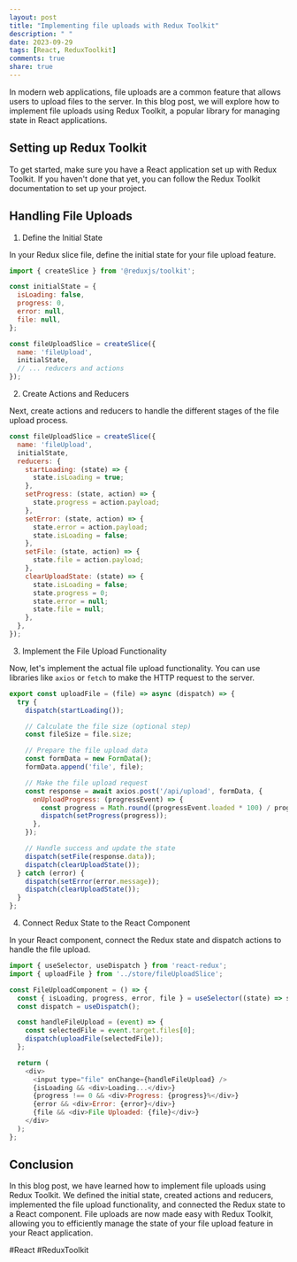 ```yaml
---
layout: post
title: "Implementing file uploads with Redux Toolkit"
description: " "
date: 2023-09-29
tags: [React, ReduxToolkit]
comments: true
share: true
---
```


In modern web applications, file uploads are a common feature that allows users to upload files to the server. In this blog post, we will explore how to implement file uploads using Redux Toolkit, a popular library for managing state in React applications.

## Setting up Redux Toolkit

To get started, make sure you have a React application set up with Redux Toolkit. If you haven't done that yet, you can follow the Redux Toolkit documentation to set up your project.

## Handling File Uploads

1. Define the Initial State

In your Redux slice file, define the initial state for your file upload feature.

```javascript
import { createSlice } from '@reduxjs/toolkit';

const initialState = {
  isLoading: false,
  progress: 0,
  error: null,
  file: null,
};

const fileUploadSlice = createSlice({
  name: 'fileUpload',
  initialState,
  // ... reducers and actions
});
```

2. Create Actions and Reducers

Next, create actions and reducers to handle the different stages of the file upload process.

```javascript
const fileUploadSlice = createSlice({
  name: 'fileUpload',
  initialState,
  reducers: {
    startLoading: (state) => {
      state.isLoading = true;
    },
    setProgress: (state, action) => {
      state.progress = action.payload;
    },
    setError: (state, action) => {
      state.error = action.payload;
      state.isLoading = false;
    },
    setFile: (state, action) => {
      state.file = action.payload;
    },
    clearUploadState: (state) => {
      state.isLoading = false;
      state.progress = 0;
      state.error = null;
      state.file = null;
    },
  },
});
```

3. Implement the File Upload Functionality

Now, let's implement the actual file upload functionality. You can use libraries like `axios` or `fetch` to make the HTTP request to the server.

```javascript
export const uploadFile = (file) => async (dispatch) => {
  try {
    dispatch(startLoading());

    // Calculate the file size (optional step)
    const fileSize = file.size;

    // Prepare the file upload data
    const formData = new FormData();
    formData.append('file', file);

    // Make the file upload request
    const response = await axios.post('/api/upload', formData, {
      onUploadProgress: (progressEvent) => {
        const progress = Math.round((progressEvent.loaded * 100) / progressEvent.total);
        dispatch(setProgress(progress));
      },
    });

    // Handle success and update the state
    dispatch(setFile(response.data));
    dispatch(clearUploadState());
  } catch (error) {
    dispatch(setError(error.message));
    dispatch(clearUploadState());
  }
};
```

4. Connect Redux State to the React Component

In your React component, connect the Redux state and dispatch actions to handle the file upload.

```javascript
import { useSelector, useDispatch } from 'react-redux';
import { uploadFile } from '../store/fileUploadSlice';

const FileUploadComponent = () => {
  const { isLoading, progress, error, file } = useSelector((state) => state.fileUpload);
  const dispatch = useDispatch();

  const handleFileUpload = (event) => {
    const selectedFile = event.target.files[0];
    dispatch(uploadFile(selectedFile));
  };

  return (
    <div>
      <input type="file" onChange={handleFileUpload} />
      {isLoading && <div>Loading...</div>}
      {progress !== 0 && <div>Progress: {progress}%</div>}
      {error && <div>Error: {error}</div>}
      {file && <div>File Uploaded: {file}</div>}
    </div>
  );
};
```

## Conclusion

In this blog post, we have learned how to implement file uploads using Redux Toolkit. We defined the initial state, created actions and reducers, implemented the file upload functionality, and connected the Redux state to a React component. File uploads are now made easy with Redux Toolkit, allowing you to efficiently manage the state of your file upload feature in your React application.

#React #ReduxToolkit
